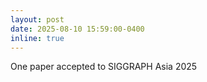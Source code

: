 ```yaml
---
layout: post
date: 2025-08-10 15:59:00-0400
inline: true
---
```


One paper accepted to SIGGRAPH Asia 2025